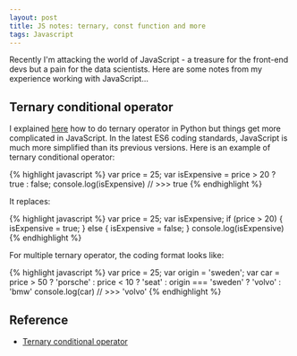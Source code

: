 ```yaml
---
layout: post
title: JS notes: ternary, const function and more
tags: Javascript
---
```


Recently I'm attacking the world of JavaScript - a treasure for the front-end devs but a pain for the data scientists. Here are some notes from my experience working with JavaScript...

## Ternary conditional operator

I explained [here](https://jiaxigu.github.io/2017-11-27/ternary-operator-python) how to do ternary operator in Python but things get more complicated in JavaScript. In the latest ES6 coding standards, JavaScript is much more simplified than its previous versions. Here is an example of ternary conditional operator:

{% highlight javascript %}
var price = 25;
var isExpensive = price > 20 ? true : false;
console.log(isExpensive) // >>> true
{% endhighlight %}

It replaces:

{% highlight javascript %}
var price = 25;
var isExpensive;
if (price > 20) {
	isExpensive = true;	
} else {
	isExpensive = false;
}
console.log(isExpensive)
{% endhighlight %}

For multiple ternary operator, the coding format looks like:

{% highlight javascript %}
var price = 25;
var origin = 'sweden';
var car = 
	price > 50 
		? 'porsche'
		: price < 10
			? 'seat'
			: origin === 'sweden'
				? 'volvo'
				: 'bmw'
console.log(car) // >>> 'volvo'
{% endhighlight %}

## Reference

- [Ternary conditional operator](https://developer.mozilla.org/en-US/docs/Web/JavaScript/Reference/Operators/Conditional_Operator)
